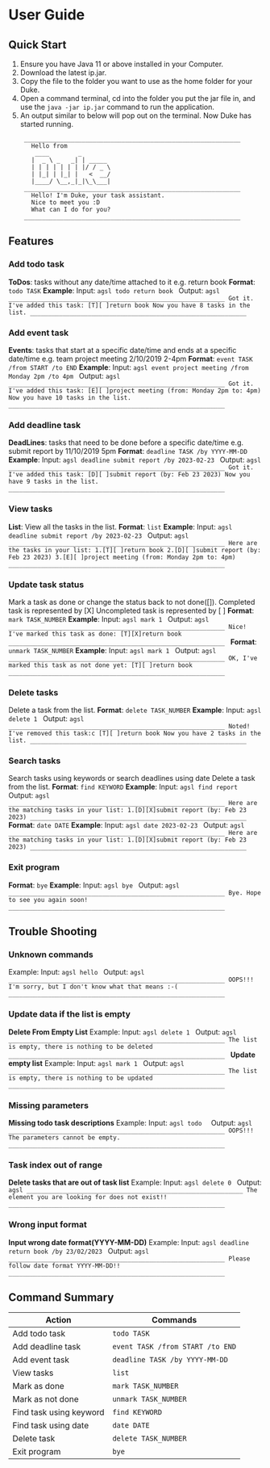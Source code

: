 # User Guide

## Quick Start
1. Ensure you have Java 11 or above installed in your Computer.
2. Download the latest ip.jar.
3. Copy the file to the folder you want to use as the home folder for your Duke.
4. Open a command terminal, cd into the folder you put the jar file in, and use the `java -jar ip.jar` command to run the application.
5. An output similar to below will pop out on the terminal. Now Duke has started running. 
   ```
    ____________________________________________________________
      Hello from
       ____        _
      |  _ \ _   _| | _____
      | | | | | | | |/ / _ \
      | |_| | |_| |   <  __/
      |____/ \__,_|_|\_\___|
    ____________________________________________________________
      Hello! I'm Duke, your task assistant.
      Nice to meet you :D
      What can I do for you?
    ____________________________________________________________
   ```
## Features 

### Add todo task
**ToDos**: tasks without any date/time attached to it <span style="font-weight:400px">e.g. return book</span>
**Format**: `todo TASK`
**Example**:
    Input:
    ```agsl
    todo return book
    ```
    Output: 
    ```agsl
    ____________________________________________________________
      Got it. I've added this task:
        [T][ ]return book
      Now you have 8 tasks in the list.
    ____________________________________________________________
    ```

### Add event task
**Events**: tasks that start at a specific date/time and ends at a specific date/time <span style="font-weight:400px">e.g. team project meeting 2/10/2019 2-4pm</span>
**Format**: `event TASK /from START /to END`
**Example**:
    Input:
    ```agsl
    event project meeting /from Monday 2pm /to 4pm
    ```
    Output:
    ```agsl
    ____________________________________________________________
      Got it. I've added this task:
        [E][ ]project meeting (from: Monday 2pm to: 4pm)
      Now you have 10 tasks in the list.
    ____________________________________________________________
    ```

### Add deadline task
**DeadLines**: tasks that need to be done before a specific date/time  <span style="font-weight:400px">e.g. submit report by 11/10/2019 5pm</span>
**Format**: `deadline TASK /by YYYY-MM-DD`
**Example**:
    Input:
    ```agsl
    deadline submit report /by 2023-02-23
    ```
    Output:
    ```agsl
    ____________________________________________________________
    Got it. I've added this task:
    [D][ ]submit report (by: Feb 23 2023)
    Now you have 9 tasks in the list.
    ____________________________________________________________
    ```

### View tasks
**List**: View all the tasks in the list.
**Format**: `list`
**Example**:
    Input:
    ```agsl
    deadline submit report /by 2023-02-23
    ```
    Output:
    ```agsl
    ____________________________________________________________
      Here are the tasks in your list:
        1.[T][ ]return book
        2.[D][ ]submit report (by: Feb 23 2023)
        3.[E][ ]project meeting (from: Monday 2pm to: 4pm)
    ____________________________________________________________
    ```

### Update task status
Mark a task as done or change the status back to not done([]). 
Completed task is represented by [X] 
Uncompleted task is represented by [ ]
**Format**: `mark TASK_NUMBER`
**Example**:
    Input:
    ```agsl
    mark 1
    ```
    Output:
    ```agsl
    ____________________________________________________________
    Nice! I've marked this task as done:
    [T][X]return book
    ____________________________________________________________
    ```
**Format**: `unmark TASK_NUMBER`
**Example**:
    Input:
    ```agsl
    mark 1
    ```
    Output:
    ```agsl
    ____________________________________________________________
      OK, I've marked this task as not done yet:
        [T][ ]return book
    ____________________________________________________________
    ```

### Delete tasks
Delete a task from the list.
**Format**: `delete TASK_NUMBER`
**Example**:
    Input:
    ```agsl
    delete 1
    ```
    Output:
    ```agsl
    ____________________________________________________________
      Noted! I've removed this task:c
        [T][ ]return book
      Now you have 2 tasks in the list.
    ____________________________________________________________
    ```
   
### Search tasks
Search tasks using keywords or search deadlines using date
Delete a task from the list.
**Format**: `find KEYWORD`
**Example**:
    Input:
    ```agsl
    find report
    ```
    Output:
    ```agsl
    ____________________________________________________________
    Here are the matching tasks in your list:
    1.[D][X]submit report (by: Feb 23 2023)
    ____________________________________________________________
    ```
**Format**: `date DATE`
**Example**:
    Input:
    ```agsl
    date 2023-02-23
    ```
    Output:
    ```agsl
    ____________________________________________________________
    Here are the matching tasks in your list:
    1.[D][X]submit report (by: Feb 23 2023)
    ____________________________________________________________
    ```

### Exit program
**Format**: `bye`
**Example**:
    Input:
    ```agsl
    bye
    ```
    Output:
    ```agsl
    ____________________________________________________________
       Bye. Hope to see you again soon!
    ____________________________________________________________
    ```

## Trouble Shooting
### Unknown commands
Example:
    Input:
    ```agsl
    hello
    ```
    Output:
    ```agsl
    ____________________________________________________________
    OOPS!!! I'm sorry, but I don't know what that means :-(
    ____________________________________________________________
    ```
### Update data if the list is empty
**Delete From Empty List**
Example: 
   Input:
    ```agsl
    delete 1
    ```
   Output:
    ```agsl
    ____________________________________________________________
    The list is empty, there is nothing to be deleted
    ____________________________________________________________
    ```
**Update empty list**
Example:
    Input:
    ```agsl
    mark 1
    ```
    Output:
    ```agsl
    ____________________________________________________________
    The list is empty, there is nothing to be updated
    ____________________________________________________________
    ```
### Missing parameters
**Missing todo task descriptions**
   Example:
   Input:
    ```agsl
    todo 
    ```
   Output:
    ```agsl
    ____________________________________________________________
    OOPS!!! The parameters cannot be empty.
    ____________________________________________________________
    ```
### Task index out of range
**Delete tasks that are out of task list**
   Example:
   Input:
    ```agsl
    delete 0
    ```
   Output:
    ```agsl
    ____________________________________________________________
    The element you are looking for does not exist!!
    ____________________________________________________________
    ```
### Wrong input format
**Input wrong date format(YYYY-MM-DD)**
    Example:
    Input:
    ```agsl
    deadline return book /by 23/02/2023
    ```
    Output:
    ```agsl
    ____________________________________________________________
    Please follow date format YYYY-MM-DD!!
    ____________________________________________________________
    ```

## Command Summary
| Action                  | Commands                         |
|-------------------------|----------------------------------|
| Add todo task           | `todo TASK`                      |
| Add deadline task       | `event TASK /from START /to END` |
| Add event task          | `deadline TASK /by YYYY-MM-DD`   |
| View tasks              | `list`                           |
| Mark as done            | `mark TASK_NUMBER`               |
| Mark as not done        | `unmark TASK_NUMBER`             |
| Find task using keyword | `find KEYWORD`                   |
| Find task using date    | `date DATE`                      |
| Delete task             | `delete TASK_NUMBER`             |
| Exit program            | `bye`                            |